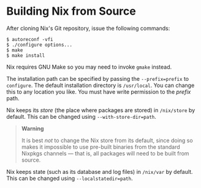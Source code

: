 # Building Nix from Source

After cloning Nix's Git repository, issue the following commands:

```console
$ autoreconf -vfi
$ ./configure options...
$ make
$ make install
```

Nix requires GNU Make so you may need to invoke `gmake` instead.

The installation path can be specified by passing the `--prefix=prefix`
to `configure`. The default installation directory is `/usr/local`. You
can change this to any location you like. You must have write permission
to the *prefix* path.

Nix keeps its *store* (the place where packages are stored) in
`/nix/store` by default. This can be changed using
`--with-store-dir=path`.

> **Warning**
> 
> It is best *not* to change the Nix store from its default, since doing
> so makes it impossible to use pre-built binaries from the standard
> Nixpkgs channels — that is, all packages will need to be built from
> source.

Nix keeps state (such as its database and log files) in `/nix/var` by
default. This can be changed using `--localstatedir=path`.

